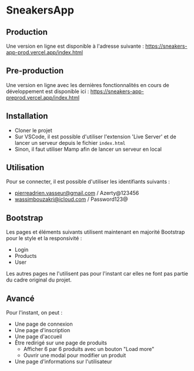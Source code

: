# SneakersApp

## Production

Une version en ligne est disponible à l'adresse suivante : https://sneakers-app-prod.vercel.app/index.html

## Pre-production

Une version en ligne avec les dernières fonctionnalités en cours de développement est disponible ici : https://sneakers-app-preprod.vercel.app/index.html

## Installation

- Cloner le projet
- Sur VSCode, il est possible d'utiliser l'extension 'Live Server' et de lancer un serveur depuis le fichier ```index.html```
- Sinon, il faut utiliser Mamp afin de lancer un serveur en local

## Utilisation

Pour se connecter, il est possible d'utiliser les identifiants suivants : 
- pierreadrien.vasseur@gmail.com / Azerty@123456
- wassimbouzakri@icloud.com / Password123@

## Bootstrap

Les pages et éléments suivants utilisent maintenant en majorité Bootstrap pour le style et la responsivité : 
- Login
- Products
- User

Les autres pages ne l'utilisent pas pour l'instant car elles ne font pas partie du cadre original du projet.
## Avancé

Pour l'instant, on peut : 
- Une page de connexion
- Une page d'inscription
- Une page d'accueil
- Être redirigé sur une page de produits
  - Afficher 6 par 6 produits avec un bouton "Load more"
  - Ouvrir une modal pour modifier un produit
- Une page d'informations sur l'utilisateur 
